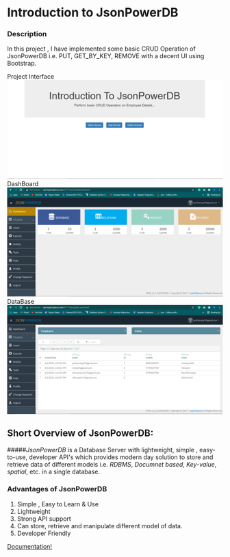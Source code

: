 # **Introduction to JsonPowerDB**

### Description

In this project , I have implemented some basic CRUD Operation of JsonPowerDB i.e. PUT, GET_BY_KEY, REMOVE with a decent UI using Bootstrap. 

Project Interface
![UI](https://github.com/CodeWizard99/JsonPowerDB/blob/master/images/homepage.png)
DashBoard
![JsonPowerDB DashBoard](https://github.com/CodeWizard99/JsonPowerDB/blob/master/images/dashboard.png)
DataBase
![Employee Databaase](https://github.com/CodeWizard99/JsonPowerDB/blob/master/images/PUT/img3.png)

## Short Overview of JsonPowerDB:
#####*JsonPowerDB* is a Database Server with lightweight, simple , easy-to-use, developer API's which provides modern day solution to store and retrieve data of different models i.e. _RDBMS_, _Documnet based_, _Key-value_, _spatial_, etc. in a single database.

### Advantages of **JsonPowerDB**

1. Simple , Easy to Learn & Use
2. Lightweight
3. Strong API support
4. Can store, retrieve and manipulate different model of data.
5. Developer Friendly 

[Documentation!](https://login2explore.com/jpdb/docs.html)
